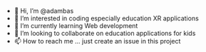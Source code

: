 - 👋 Hi, I’m @adambas
- 👀 I’m interested in coding especially education XR applications
- 🌱 I’m currently learning Web development
- 💞️ I’m looking to collaborate on education applications for kids
- 📫 How to reach me ... just create an issue in this project

<!---
adambas/adambas is a ✨ special ✨ repository because its `README.md` (this file) appears on your GitHub profile.
You can click the Preview link to take a look at your changes.
--->
